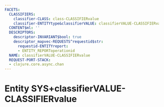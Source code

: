 ```yaml
---
FACETS:
  CLASSIFIERS:
    classifier-CLASS: class-CLASSIFIERvalue
    classifier-ENTITYtype&classifierVALUE: classifierVALUE-CLASSIFIERvalue
  CONTENT$ml: ''
  DESCRIPTORS:
    descriptor-INVARIANT$bool: true
    descriptor_mapvec-REQUESTS^requestid$str:
      requestid-ENTITYreport:
      - ENTITY_REPORToperationid
  NAME: classifierVALUE-CLASSIFIERvalue
  REQUEST-PORT-STACK:
  - clojure.core.async.chan
---
```

# Entity SYS+classifierVALUE-CLASSIFIERvalue

